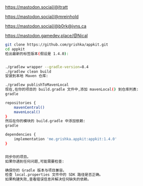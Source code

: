 
https://mastodon.social/@ltratt

https://mastodon.social/@mreinhold

https://mastodon.social/@b0rk@jvns.ca

https://mastodon.gamedev.place/@Nical

```bash
git clone https://github.com/grishka/appkit.git
cd appkit
检出最新的标签版本(假设是 1.4.0):


./gradlew wrapper --gradle-version=8.4
./gradlew clean build
安装到本地 Maven 仓库:

./gradlew publishToMavenLocal
现在,在你的项目的 build.gradle 文件中,添加 mavenLocal() 到仓库列表:
gradle

repositories {
    mavenCentral()
    mavenLocal()
}
然后在你的模块的 build.gradle 中添加依赖:
gradle

dependencies {
    implementation 'me.grishka.appkit:appkit:1.4.0'
}


同步你的项目。
如果你遇到任何问题,可能需要检查:

确保你的 Gradle 版本与项目兼容。
检查 local.properties 文件中的 SDK 路径是否正确。
如果构建失败,查看错误信息并解决任何缺失的依赖。
```